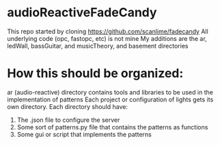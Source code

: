 # audioReactiveFadeCandy
This repo started by cloning https://github.com/scanlime/fadecandy
All underlying code (opc, fastopc, etc) is not mine
My additions are the ar, ledWall, bassGuitar, and musicTheory, and basement directories

# How this should be organized:
ar (audio-reactive) directory contains tools and libraries to be used in the implementation of patterns
Each project or configuration of lights gets its own directory.
Each directory should have:
1. The .json file to configure the server
2. Some sort of patterns.py file that contains the patterns as functions
3. Some gui or script that implements the patterns
